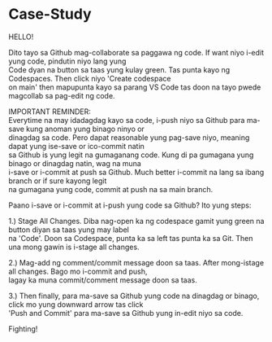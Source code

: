 # Case-Study

HELLO!  

Dito tayo sa Github mag-collaborate sa paggawa ng code. If want niyo i-edit yung code, pindutin niyo lang yung   
Code dyan na button sa taas yung kulay green. Tas punta kayo ng Codespaces. Then click niyo 'Create codespace    
on main' then mapupunta kayo sa parang VS Code tas doon na tayo pwede magcollab sa pag-edit ng code.        
  
IMPORTANT REMINDER:  
Everytime na may idadagdag kayo sa code, i-push niyo sa Github para ma-save kung anoman yung binago ninyo or   
dinagdag sa code. Pero dapat reasonable yung pag-save niyo, meaning dapat yung ise-save or ico-commit natin   
sa Github is yung legit na gumaganang code. Kung di pa gumagana yung binago or dinagdag natin, wag na muna  
i-save or i-commit at push sa Github. Much better i-commit na lang sa ibang branch or if sure kayong legit  
na gumagana yung code, commit at push na sa main branch.  

Paano i-save or i-commit at i-push yung code sa Github? Ito yung steps:  

1.) Stage All Changes. Diba nag-open ka ng codespace gamit yung green na button diyan sa taas yung may label  
na 'Code'. Doon sa Codespace, punta ka sa left tas punta ka sa Git. Then una mong gawin is i-stage all changes.  

2.) Mag-add ng comment/commit message doon sa taas. After mong-istage all changes. Bago mo i-commit and push,   
lagay ka muna commit/comment message doon sa taas.  

3.) Then finally, para ma-save sa Github yung code na dinagdag or binago, click mo yung downward arrow tas click   
'Push and Commit' para ma-save sa Github yung in-edit niyo sa code.    

Fighting!
